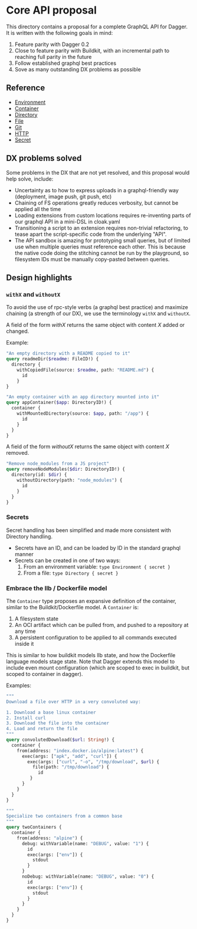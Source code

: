 # Core API proposal

This directory contains a proposal for a complete GraphQL API for Dagger. It is written with the following goals in mind:

1. Feature parity with Dagger 0.2
2. Close to feature parity with Buildkit, with an incremental path to reaching full parity in the future
3. Follow established graphql best practices
4. Sove as many outstanding DX problems as possible

## Reference

* [Environment](host.graphqls)
* [Container](container.graphqls)
* [Directory](directory.graphqls)
* [File](file.graphqls)
* [Git](git.graphqls)
* [HTTP](http.graphqls)
* [Secret](secret.graphqls)

## DX problems solved

Some problems in the DX that are not yet resolved, and this proposal would help solve, include:

* Uncertainty as to how to express uploads in a graphql-friendly way (deployment, image push, git push, etc)
* Chaining of FS operations greatly reduces verbosity, but cannot be applied all the time
* Loading extensions from custom locations requires re-inventing parts of our graphql API in a mini-DSL in cloak.yaml
* Transitioning a script to an extension requires non-trivial refactoring, to tease apart the script-specific code from the underlying "API".
* The API sandbox is amazing for prototyping small queries, but of limited use when multiple queries must reference each other. This is because the native code doing the stitching cannot be run by the playground, so filesystem IDs must be manually copy-pasted between queries.

## Design highlights

### `withX` and `withoutX`

To avoid the use of rpc-style verbs (a graphql best practice) and maximize chaining (a strength of our DX), we use the terminology `withX` and `withoutX`.

A field of the form *withX* returns the same object with content *X* added or changed.

Example:

```graphql
"An empty directory with a README copied to it"
query readmeDir($readme: FileID!) {
  directory {
    withCopiedFile(source: $readme, path: "README.md") {
      id
    }
}

"An empty container with an app directory mounted into it"
query appContainer($app: DirectoryID!) {
  container {
    withMountedDirectory(source: $app, path: "/app") {
      id
    }
  }
}
```

A field of the form *withoutX* returns the same object with content *X* removed.

```graphql
"Remove node_modules from a JS project"
query removeNodeModules($dir: DirectoryID!) {
  directory(id: $dir) {
    withoutDirectory(path: "node_modules") {
      id
    }
  }
}
```

### Secrets

Secret handling has been simplified and made more consistent with Directory handling.

* Secrets have an ID, and can be loaded by ID in the standard graphql manner
* Secrets can be created in one of two ways:
    1. From an environment variable: `type Environment { secret }`
    2. From a file: `type Directory { secret }`

### Embrace the llb / Dockerfile model

The `Container` type proposes an expansive definition of the container, similar to the Buildkit/Dockerfile model. A `Container` is:

1. A filesystem state
2. An OCI artifact which can be pulled from, and pushed to a repository at any time
3. A persistent configuration to be applied to all commands executed inside it

This is similar to how buildkit models llb state, and how the Dockerfile language models stage state. Note that Dagger extends this model to include even mount configuration (which are scoped to exec in buildkit, but scoped to container in dagger).

Examples:

```graphql
"""
Download a file over HTTP in a very convoluted way:

1. Download a base linux container
2. Install curl
3. Download the file into the container
4. Load and return the file
"""
query convolutedDownload($url: String!) {
  container {
    from(address: "index.docker.io/alpine:latest") {
      exec(args: ["apk", "add", "curl"]) {
        exec(args: ["curl", "-o", "/tmp/download", $url) {
          file(path: "/tmp/download") {
            id
         }
      }
    }
  }
}

"""
Specialize two containers from a common base
"""
query twoContainers {
  container {
    from(address: "alpine") {
      debug: withVariable(name: "DEBUG", value: "1") {
        id
        exec(args: ["env"]) {
          stdout
        }
      }
      noDebug: withVariable(name: "DEBUG", value: "0") {
        id
        exec(args: ["env"]) {
          stdout
        }
      }
    }
  }
}
```
